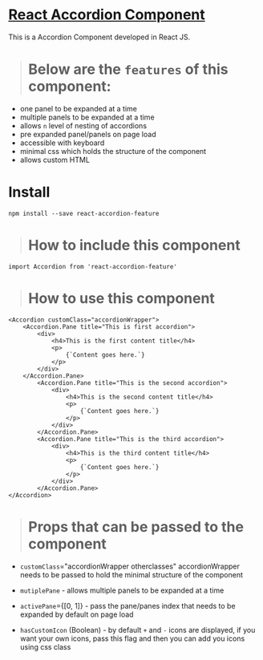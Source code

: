 # [React Accordion Component](https://www.npmjs.com/package/react-accordion-feature)

This is a  Accordion Component developed in React JS.

># Below are the `features` of this component: #
* one panel to be expanded at a time
* multiple panels to be expanded at a time
* allows `n` level of nesting of accordions
* pre expanded panel/panels on page load
* accessible with keyboard
* minimal css which holds the structure of the component
* allows custom HTML


# Install #
```shell
npm install --save react-accordion-feature
```

># How to include this component
```
import Accordion from 'react-accordion-feature'
```
># How to use this component
```
<Accordion customClass="accordionWrapper">
	<Accordion.Pane title="This is first accordion">
		<div>
			<h4>This is the first content title</h4>
			<p>
				{`Content goes here.`}
			</p>
		</div>
	</Accordion.Pane>
		<Accordion.Pane title="This is the second accordion">
			<div>
				<h4>This is the second content title</h4>
				<p>
					{`Content goes here.`}
				</p>
			</div>
		</Accordion.Pane>
		<Accordion.Pane title="This is the third accordion">
			<div>
				<h4>This is the third content title</h4>
				<p>
					{`Content goes here.`}
				</p>
			</div>
		</Accordion.Pane>
</Accordion>
```


># Props that can be passed to the component
* `customClass`="accordionWrapper otherclasses" accordionWrapper needs to be passed to hold the minimal structure of the component

* `mutiplePane` - allows multiple panels to be expanded at a time

* `activePane`={[0, 1]} - pass the pane/panes index that needs to be expanded by default on page load

* `hasCustomIcon` (Boolean) - by default `+` and `-` icons are displayed, if you want your own icons, pass this flag and then you can add you icons using css class
